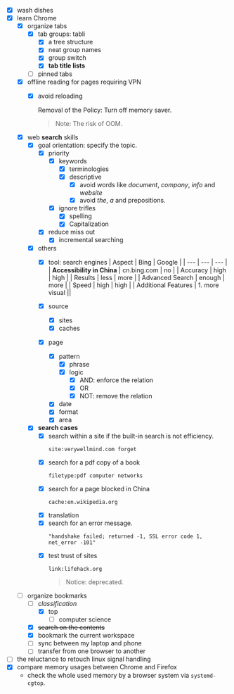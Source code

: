 - [x] wash dishes
-	[x] learn Chrome 
	-	[x] organize tabs 
		-	[x] tab groups: tabli
			-	[x] a tree structure 		 
			-	[x] neat group names 
			-	[x] group switch
			-	[x] **tab title lists**
		-	[ ] pinned tabs 
	-	[x] offline reading for pages requiring VPN
		-	[x] avoid reloading 
	
			Removal of the Policy: Turn off memory saver.
			>	Note: The risk of OOM.

						
	-	[x] web **search** skills
		-	[x] goal orientation: specify the topic.
			-	[x] priority
				-	[x] keywords
					-	[x] terminologies
					-	[x] descriptive 
						-	[x] avoid words like *document*, *company*, *info* and *website*
						-	[x] avoid *the*, *a* and prepositions. 
				-	[x] ignore trifles
					-	[x] spelling
					-	[x] Capitalization
			-	[x] reduce miss out
				-	[x] incremental searching  
		-	[x] others	
			-	[x] tool: search engines
				| Aspect | Bing | Google |
				| --- | --- | --- |
				| **Accessibility in China** | cn.bing.com | no |
				| Accuracy | high | high |
				| Results | less | more |
				| Advanced Search | enough | more |
				| Speed | high | high |
				| Additional Features | 1. more visual ||
			
			-	[x] source
				-	[x] sites
				-	[x] caches 
			-	[x] page
				-	[x] pattern
					-	[x] phrase
					-	[x] logic
						-	[x] AND: enforce the relation
						-	[x] OR
						-	[x] NOT: remove the relation  
				-	[x] date
				-	[x] format 
				-	[x] area
		-	[x] **search cases**
			-	[x] search within a site if the built-in search is not efficiency.
				```
				site:verywellmind.com forget
				```
			-	[x] search for a pdf copy of a book
				```
				filetype:pdf computer networks
				```
			-	[x] search for a page blocked in China
				```
				cache:en.wikipedia.org
				``` 
			-	[x] translation
			-	[x] search for an error message.
				```
				"handshake failed; returned -1, SSL error code 1, net_error -101"
				```
			-	[x] test trust of sites
				```
				link:lifehack.org
				```
				> Notice: deprecated.
	-	[ ] organize bookmarks
		-	[ ] *classification*
			-	[x] top 
				-	[ ] computer science 
		-	[x] ~~search on the contents~~
		-	[x] bookmark the current workspace
		-	[ ] sync between my laptop and phone
		-	[ ] transfer from one browser to another 
- [ ] the reluctance to retouch linux signal handling
- [x] compare memory usages between Chrome and Firefox
  - check the whole used memory by a browser system via `systemd-cgtop`. 



  


<!--stackedit_data:
eyJoaXN0b3J5IjpbLTY0NTY0MjYyXX0=
-->
